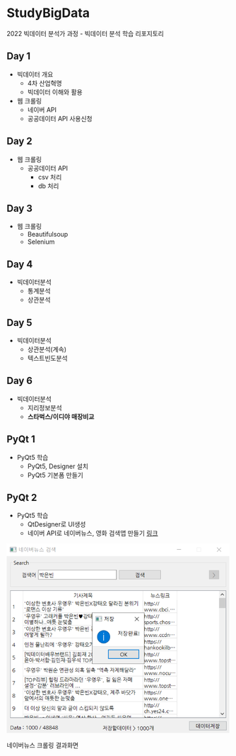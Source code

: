 # StudyBigData
2022 빅데이터 분석가 과정 - 빅데이터 분석 학습 리포지토리

## Day 1
- 빅데이터 개요
  - 4차 산업혁명
  - 빅데이터 이해와 활용
- 웹 크롤링
  - 네이버 API
  - 공공데이터 API 사용신청  

## Day 2
- 웹 크롤링
  - 공공데이터 API
    - csv 처리
    - db 처리  

## Day 3
- 웹 크롤링
  - Beautifulsoup
  - Selenium

## Day 4
- 빅데이터분석
  - 통계분석
  - 상관분석

## Day 5
- 빅데이터분석
  - 상관분석(계속)
  - 텍스트빈도분석

## Day 6
- 빅데이터분석
  - 지리정보분석
  - **스타벅스/이디야 매장비교**

## PyQt 1
- PyQt5 학습
  - PyQt5, Designer 설치
  - PyQt5 기본폼 만들기
  
## PyQt 2
- PyQt5 학습
  - QtDesigner로 UI생성
  - 네이버 API로 네이버뉴스, 영화 검색앱 만들기 [링크](https://github.com/hugoMGSung/works-need-it-data-analysis/tree/main/study_bigdata/pyqt03)
  
![navernewsapi](https://raw.githubusercontent.com/hugoMGSung/works-need-it-data-analysis/main/study_bigdata/image/navernews_crawling.png)

네이버뉴스 크롤링 결과화면
